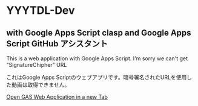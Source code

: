 # YYYTDL-Dev  

## with Google Apps Script clasp and Google Apps Script GitHub アシスタント  

This is a web application with Google Apps Script. I'm sorry we can't get "SignatureChipher" URL  

これはGoogle Apps Scriptのウェブアプリです。暗号署名されたURLを使用した動画は取得できません。  

<a href="https://script.google.com/macros/s/AKfycbyE0XiOZ4NVw0liBuZp2tPimjDLqY3ya4ubSvpTu54dkWDVenuMg14jpkxcH-DDjOwH/exec" target="_blank" rel="noopener">Open GAS Web Application in a new Tab</a>  
